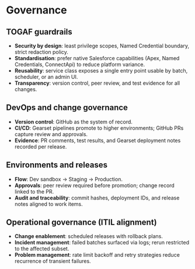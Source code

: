 ﻿# Governance

## TOGAF guardrails
- **Security by design**: least privilege scopes, Named Credential boundary, strict redaction policy.
- **Standardisation**: prefer native Salesforce capabilities (Apex, Named Credentials, ConnectApi) to reduce platform variance.
- **Reusability**: service class exposes a single entry point usable by batch, scheduler, or an admin UI.
- **Transparency**: version control, peer review, and test evidence for all changes.

## DevOps and change governance
- **Version control**: GitHub as the system of record.
- **CI/CD**: Gearset pipelines promote to higher environments; GitHub PRs capture review and approvals.
- **Evidence**: PR comments, test results, and Gearset deployment notes recorded per release.

## Environments and releases
- **Flow**: Dev sandbox → Staging → Production.
- **Approvals**: peer review required before promotion; change record linked to the PR.
- **Audit and traceability**: commit hashes, deployment IDs, and release notes aligned to work items.

## Operational governance (ITIL alignment)
- **Change enablement**: scheduled releases with rollback plans.
- **Incident management**: failed batches surfaced via logs; rerun restricted to the affected subset.
- **Problem management**: rate limit backoff and retry strategies reduce recurrence of transient failures.
